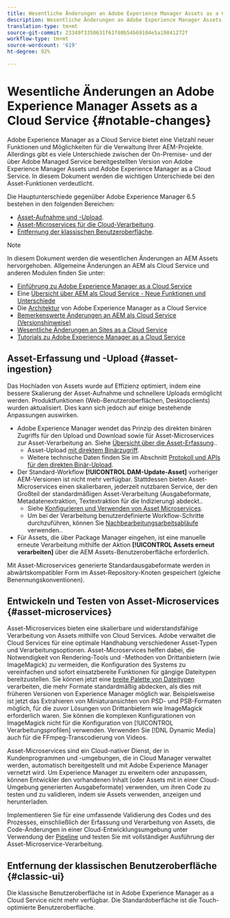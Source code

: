 ```yaml
---
title: Wesentliche Änderungen an Adobe Experience Manager Assets as a Cloud Service
description: Wesentliche Änderungen an Adobe Experience Manager Assets in AEM Cloud Service im Vergleich zu Adobe Experience Manager 6.5.
translation-type: tm+mt
source-git-commit: 23349f3350631f61f80b54b69104e5a19841272f
workflow-type: tm+mt
source-wordcount: '619'
ht-degree: 92%

---
```



# Wesentliche Änderungen an Adobe Experience Manager Assets as a Cloud Service {#notable-changes}

Adobe Experience Manager as a Cloud Service bietet eine Vielzahl neuer Funktionen und Möglichkeiten für die Verwaltung Ihrer AEM-Projekte. Allerdings gibt es viele Unterschiede zwischen der On-Premise- und der über Adobe Managed Service bereitgestellten Version von Adobe Experience Manager Assets und Adobe Experience Manager as a Cloud Service. In diesem Dokument werden die wichtigen Unterschiede bei den Asset-Funktionen verdeutlicht.

Die Hauptunterschiede gegenüber Adobe Experience Manager 6.5 bestehen in den folgenden Bereichen:

* [Asset-Aufnahme und -Upload](#asset-ingestion).
* [Asset-Microservices für die Cloud-Verarbeitung](#asset-microservices).
* [Entfernung der klassischen Benutzeroberfläche](#classic-ui).

>[!NOTE]
>
>In diesem Dokument werden die wesentlichen Änderungen an AEM Assets hervorgehoben. Allgemeine Änderungen an AEM als Cloud Service und anderen Modulen finden Sie unter:
>
>* [Einführung zu Adobe Experience Manager as a Cloud Service](/help/overview/introduction.md)
>* Eine [Übersicht über AEM als Cloud Service - Neue Funktionen und Unterschiede](/help/overview/what-is-new-and-different.md)
>* Die [Architektur](/help/core-concepts/architecture.md) von Adobe Experience Manager as a Cloud Service
>* [Bemerkenswerte Änderungen an AEM als Cloud Service (Versionshinweise)](/help/release-notes/aem-cloud-changes.md)
>* [Wesentliche Änderungen an Sites as a Cloud Service](/help/sites-cloud/sites-cloud-changes.md)
>* [Tutorials zu Adobe Experience Manager as a Cloud Service](https://docs.adobe.com/content/help/en/experience-manager-learn/cloud-service/overview.html)


## Asset-Erfassung und -Upload {#asset-ingestion}

Das Hochladen von Assets wurde auf Effizienz optimiert, indem eine bessere Skalierung der Asset-Aufnahme und schnellere Uploads ermöglicht werden. Produktfunktionen (Web-Benutzeroberflächen, Desktopclients) wurden aktualisiert. Dies kann sich jedoch auf einige bestehende Anpassungen auswirken.

* Adobe Experience Manager wendet das Prinzip des direkten binären Zugriffs für den Upload und Download sowie für Asset-Microservices zur Asset-Verarbeitung an. Siehe [Übersicht über die Asset-Erfassung](/help/assets/asset-microservices-overview.md)..
   * Asset-Upload [mit direktem Binärzugriff](/help/assets/asset-microservices-overview.md#asset-upload-with-direct-binary-access).
   * Weitere technische Daten finden Sie im Abschnitt [Protokoll und APIs für den direkten Binär-Upload](/help/assets/developer-reference-material-apis.md#overview-binary-upload).
* Der Standard-Workflow **[!UICONTROL DAM-Update-Asset]** vorheriger AEM-Versionen ist nicht mehr verfügbar. Stattdessen bieten Asset-Microservices einen skalierbaren, jederzeit nutzbaren Service, der den Großteil der standardmäßigen Asset-Verarbeitung (Ausgabeformate, Metadatenextraktion, Textextraktion für die Indizierung) abdeckt..
   * Siehe [Konfigurieren und Verwenden von Asset Microservices](/help/assets/asset-microservices-configure-and-use.md).
   * Um bei der Verarbeitung benutzerdefinierte Workflow-Schritte durchzuführen, können Sie [Nachbearbeitungsarbeitsabläufe](/help/assets/asset-microservices-configure-and-use.md#post-processing-workflows) verwenden..
* Für Assets, die über Package Manager eingehen, ist eine manuelle erneute Verarbeitung mithilfe der Aktion **[!UICONTROL Assets erneut verarbeiten]** über die AEM Assets-Benutzeroberfläche erforderlich.

Mit Asset-Microservices generierte Standardausgabeformate werden in abwärtskompatibler Form im Asset-Repository-Knoten gespeichert (gleiche Benennungskonventionen).

## Entwickeln und Testen von Asset-Microservices {#asset-microservices}

Asset-Microservices bieten eine skalierbare und widerstandsfähige Verarbeitung von Assets mithilfe von Cloud Services. Adobe verwaltet die Cloud Services für eine optimale Handhabung verschiedener Asset-Typen und Verarbeitungsoptionen. Asset-Microservices helfen dabei, die Notwendigkeit von Rendering-Tools und -Methoden von Drittanbietern (wie ImageMagick) zu vermeiden, die Konfiguration des Systems zu vereinfachen und sofort einsatzbereite Funktionen für gängige Dateitypen bereitzustellen. Sie können jetzt eine [breite Palette von Dateitypen](/help/assets/file-format-support.md) verarbeiten, die mehr Formate standardmäßig abdecken, als dies mit früheren Versionen von Experience Manager möglich war. Beispielsweise ist jetzt das Extrahieren von Miniaturansichten von PSD- und PSB-Formaten möglich, für die zuvor Lösungen von Drittanbietern wie ImageMagick erforderlich waren. Sie können die komplexen Konfigurationen von ImageMagick nicht für die Konfiguration von [!UICONTROL Verarbeitungsprofilen] verwenden. Verwenden Sie [!DNL Dynamic Media] auch für die FFmpeg-Transcodierung von Videos.

Asset-Microservices sind ein Cloud-nativer Dienst, der in Kundenprogrammen und -umgebungen, die in Cloud Manager verwaltet werden, automatisch bereitgestellt und mit Adobe Experience Manager vernetzt wird. Um Experience Manager zu erweitern oder anzupassen, können Entwickler den vorhandenen Inhalt (oder Assets mit in einer Cloud-Umgebung generierten Ausgabeformate) verwenden, um ihren Code zu testen und zu validieren, indem sie Assets verwenden, anzeigen und herunterladen.

Implementieren Sie für eine umfassende Validierung des Codes und des Prozesses, einschließlich der Erfassung und Verarbeitung von Assets, die Code-Änderungen in einer Cloud-Entwicklungsumgebung unter Verwendung der [Pipeline](/help/implementing/cloud-manager/configure-pipeline.md) und testen Sie mit vollständiger Ausführung der Asset-Microservice-Verarbeitung.

## Entfernung der klassischen Benutzeroberfläche {#classic-ui}

Die klassische Benutzeroberfläche ist in Adobe Experience Manager as a Cloud Service nicht mehr verfügbar. Die Standardoberfläche ist die Touch-optimierte Benutzeroberfläche.
